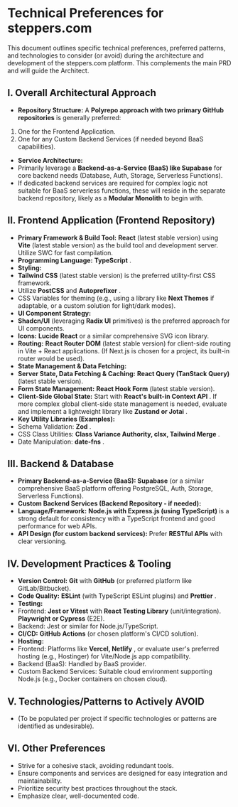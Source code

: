 # Technical Preferences for steppers.com
This document outlines specific technical preferences, preferred patterns, and technologies to
consider (or avoid) during the architecture and development of the steppers.com platform.
This complements the main PRD and will guide the Architect.
## I. Overall Architectural Approach
* **Repository Structure:** A **Polyrepo approach with two primary GitHub repositories** is
generally preferred:
1. One for the Frontend Application.
2. One for any Custom Backend Services (if needed beyond BaaS capabilities).
* **Service Architecture:**
* Primarily leverage a **Backend-as-a-Service (BaaS) like Supabase** for core backend
needs (Database, Auth, Storage, Serverless Functions).
* If dedicated backend services are required for complex logic not suitable for BaaS
serverless functions, these will reside in the separate backend repository, likely as a **Modular
Monolith** to begin with.
## II. Frontend Application (Frontend Repository)
* **Primary Framework & Build Tool:** **React** (latest stable version) using **Vite** (latest
stable version) as the build tool and development server. Utilize SWC for fast compilation.
* **Programming Language:** **TypeScript**
.
* **Styling:**
* **Tailwind CSS** (latest stable version) is the preferred utility-first CSS framework.
* Utilize **PostCSS** and **Autoprefixer**
.
* CSS Variables for theming (e.g., using a library like **Next Themes** if adaptable, or a
custom solution for light/dark modes).
* **UI Component Strategy:**
* **Shadcn/UI** (leveraging **Radix UI** primitives) is the preferred approach for UI
components.
* **Icons:** **Lucide React** or a similar comprehensive SVG icon library.
* **Routing:** **React Router DOM** (latest stable version) for client-side routing in Vite + React
applications. (If Next.js is chosen for a project, its built-in router would be used).
* **State Management & Data Fetching:**
* **Server State, Data Fetching & Caching:** **React Query (TanStack Query)** (latest stable
version).
* **Form State Management:** **React Hook Form** (latest stable version).
* **Client-Side Global State:** Start with **React's built-in Context API**
. If more complex
global client-side state management is needed, evaluate and implement a lightweight library like
**Zustand or Jotai**
.
* **Key Utility Libraries (Examples):**
* Schema Validation: **Zod**
.
* CSS Class Utilities: **Class Variance Authority, clsx, Tailwind Merge**
.
* Date Manipulation: **date-fns**
.
## III. Backend & Database
* **Primary Backend-as-a-Service (BaaS): Supabase** (or a similar comprehensive BaaS
platform offering PostgreSQL, Auth, Storage, Serverless Functions).
* **Custom Backend Services (Backend Repository - if needed):**
* **Language/Framework:** **Node.js with Express.js (using TypeScript)** is a strong default
for consistency with a TypeScript frontend and good performance for web APIs.
* **API Design (for custom backend services):** Prefer **RESTful APIs** with clear versioning.
## IV. Development Practices & Tooling
* **Version Control:** **Git** with **GitHub** (or preferred platform like GitLab/Bitbucket).
* **Code Quality:** **ESLint** (with TypeScript ESLint plugins) and **Prettier**
.
* **Testing:**
* Frontend: **Jest or Vitest** with **React Testing Library** (unit/integration).
**Playwright or
Cypress** (E2E).
* Backend: Jest or similar for Node.js/TypeScript.
* **CI/CD:** **GitHub Actions** (or chosen platform's CI/CD solution).
* **Hosting:**
* Frontend: Platforms like **Vercel, Netlify**
, or evaluate user's preferred hosting (e.g.,
Hostinger) for Vite/Node.js app compatibility.
* Backend (BaaS): Handled by BaaS provider.
* Custom Backend Services: Suitable cloud environment supporting Node.js (e.g., Docker
containers on chosen cloud).
## V. Technologies/Patterns to Actively AVOID
* (To be populated per project if specific technologies or patterns are identified as undesirable).
## VI. Other Preferences
* Strive for a cohesive stack, avoiding redundant tools.
* Ensure components and services are designed for easy integration and maintainability.
* Prioritize security best practices throughout the stack.
* Emphasize clear, well-documented code.